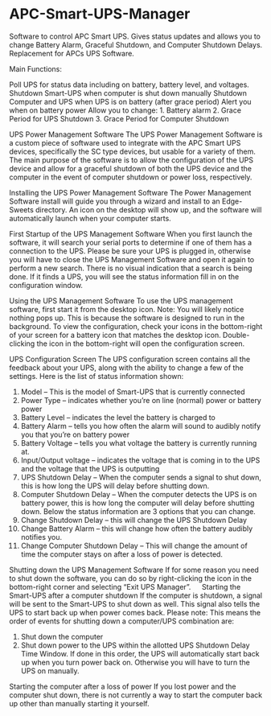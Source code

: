 # APC-Smart-UPS-Manager
Software to control APC Smart UPS.  Gives status updates and allows you to change Battery Alarm, Graceful Shutdown, and Computer Shutdown Delays.  Replacement for APCs UPS Software.


Main Functions:

Poll UPS for status data including on battery, battery level, and voltages.
Shutdown Smart-UPS when computer is shut down manually
Shutdown Computer and UPS when UPS is on battery (after grace period)
Alert you when on battery power
Allow you to change:
    1. Battery alarm
    2. Grace Period for UPS Shutdown
    3. Grace Period for Computer Shutdown


UPS Power Management Software
The UPS Power Management Software is a custom piece of software used to integrate with the APC Smart UPS devices, specifically the SC type devices, but usable for a variety of them.  The main purpose of the software is to allow the configuration of the UPS device and allow for a graceful shutdown of both the UPS device and the computer in the event of computer shutdown or power loss, respectively.

Installing the UPS Power Management Software
The Power Management Software install will guide you through a wizard and install to an Edge-Sweets directory. An icon on the desktop will show up, and the software will automatically launch when your computer starts.

First Startup of the UPS Management Software
When you first launch the software, it will search your serial ports to determine if one of them has a connection to the UPS. Please be sure your UPS is plugged in, otherwise you will have to close the UPS Management Software and open it again to perform a new search.  There is no visual indication that a search is being done. If it finds a UPS, you will see the status information fill in on the configuration window.

Using the UPS Management Software
To use the UPS management software, first start it from the desktop icon.  Note: You will likely notice nothing pops up. This is because the software is designed to run in the background.  To view the configuration, check your icons in the bottom-right of your screen for a battery icon that matches the desktop icon.  Double-clicking the icon in the bottom-right will open the configuration screen.

UPS Configuration Screen
The UPS configuration screen contains all the feedback about your UPS, along with the ability to change a few of the settings.  Here is the list of status information shown:
1.	Model – This is the model of Smart-UPS that is currently connected
2.	Power Type – indicates whether you’re on line (normal) power or battery power
3.	Battery Level – indicates the level the battery is charged to
4.	Battery Alarm – tells you how often the alarm will sound to audibly notify you that you’re on battery power
5.	Battery Voltage – tells you what voltage the battery is currently running at.
6.	Input/Output voltage – indicates the voltage that is coming in to the UPS and the voltage that the UPS is outputting
7.	UPS Shutdown Delay – When the computer sends a signal to shut down, this is how long the UPS will delay before shutting down.
8.	Computer Shutdown Delay – When the computer detects the UPS is on battery power, this is how long the computer will delay before shutting down.
Below the status information are 3 options that you can change.
1.	Change Shutdown Delay – this will change the UPS Shutdown Delay
2.	Change Battery Alarm – this will change how often the battery audibly notifies you.
3.	Change Computer Shutdown Delay – This will change the amount of time the computer stays on after a loss of power is detected.
 

Shutting down the UPS Management Software
If for some reason you need to shut down the software, you can do so by right-clicking the icon in the bottom-right corner and selecting “Exit UPS Manager”.
 
Starting the Smart-UPS after a computer shutdown
If the computer is shutdown, a signal will be sent to the Smart-UPS to shut down as well.
This signal also tells the UPS to start back up when power comes back.
Please note: This means the order of events for shutting down a computer/UPS combination are:
1.	Shut down the computer
2.	Shut down power to the UPS within the allotted UPS Shutdown Delay Time Window.
If done in this order, the UPS will automatically start back up when you turn power back on. Otherwise you will have to turn the UPS on manually.

Starting the computer after a loss of power
If you lost power and the computer shut down, there is not currently a way to start the computer back up other than manually starting it yourself.
